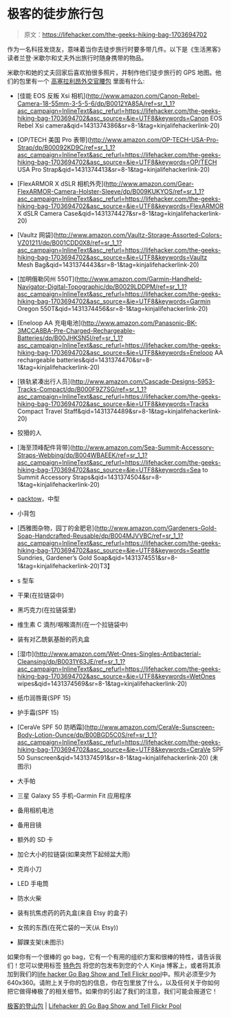 # 极客的徒步旅行包

> 原文：<https://lifehacker.com/the-geeks-hiking-bag-1703694702>

作为一名科技发烧友，意味着当你去徒步旅行时要多带几件。以下是《生活黑客》读者兰登·米歇尔和丈夫外出旅行时随身携带的物品。



米歇尔和她的丈夫回家后喜欢拍很多照片，并制作他们徒步旅行的 GPS 地图。他们的包里有一个 [高塞拉利昂外交官腰包](http://www.amazon.com/High-Sierra-Diplomat-Lumbar-Tungsten/dp/B000OZE4J4?asc_campaign=InlineText&asc_refurl=https://lifehacker.com/the-geeks-hiking-bag-1703694702&asc_source=&tag=kinjalifehackerlink-20) 里面有什么:

*   [佳能 EOS 反叛 Xsi 相机](http://www.amazon.com/Canon-Rebel-Camera-18-55mm-3-5-5-6/dp/B0012YA85A/ref=sr_1_1?asc_campaign=InlineText&asc_refurl=https://lifehacker.com/the-geeks-hiking-bag-1703694702&asc_source=&ie=UTF8&keywords=Canon EOS Rebel Xsi camera&qid=1431374386&sr=8-1&tag=kinjalifehackerlink-20)

*   [OP/TECH 美国 Pro 表带](http://www.amazon.com/OP-TECH-USA-Pro-Strap/dp/B00092KD9C/ref=sr_1_1?asc_campaign=InlineText&asc_refurl=https://lifehacker.com/the-geeks-hiking-bag-1703694702&asc_source=&ie=UTF8&keywords=OP/TECH USA Pro Strap&qid=1431374413&sr=8-1&tag=kinjalifehackerlink-20)
*   [FlexARMOR X dSLR 相机外壳](http://www.amazon.com/Gear-FlexARMOR-Camera-Holster-Sleeve/dp/B009KUKYOS/ref=sr_1_1?asc_campaign=InlineText&asc_refurl=https://lifehacker.com/the-geeks-hiking-bag-1703694702&asc_source=&ie=UTF8&keywords=FlexARMOR X dSLR Camera Case&qid=1431374427&sr=8-1&tag=kinjalifehackerlink-20)
*   [Vaultz 网袋](http://www.amazon.com/Vaultz-Storage-Assorted-Colors-VZ01211/dp/B001CDD0X8/ref=sr_1_1?asc_campaign=InlineText&asc_refurl=https://lifehacker.com/the-geeks-hiking-bag-1703694702&asc_source=&ie=UTF8&keywords=Vaultz Mesh Bag&qid=1431374443&sr=8-1&tag=kinjalifehackerlink-20)
*   [加明俄勒冈州 550T](http://www.amazon.com/Garmin-Handheld-Navigator-Digital-Topographic/dp/B0029LDDPM/ref=sr_1_1?asc_campaign=InlineText&asc_refurl=https://lifehacker.com/the-geeks-hiking-bag-1703694702&asc_source=&ie=UTF8&keywords=Garmin Oregon 550T&qid=1431374456&sr=8-1&tag=kinjalifehackerlink-20)
*   [Eneloop AA 充电电池](http://www.amazon.com/Panasonic-BK-3MCCA8BA-Pre-Charged-Rechargeable-Batteries/dp/B00JHKSN5I/ref=sr_1_1?asc_campaign=InlineText&asc_refurl=https://lifehacker.com/the-geeks-hiking-bag-1703694702&asc_source=&ie=UTF8&keywords=Eneloop AA rechargeable batteries&qid=1431374470&sr=8-1&tag=kinjalifehackerlink-20)
*   [铁轨紧凑出行人员](http://www.amazon.com/Cascade-Designs-5953-Tracks-Compact/dp/B000F9Z7SG/ref=sr_1_1?asc_campaign=InlineText&asc_refurl=https://lifehacker.com/the-geeks-hiking-bag-1703694702&asc_source=&ie=UTF8&keywords=Tracks Compact Travel Staff&qid=1431374489&sr=8-1&tag=kinjalifehackerlink-20)
*   狡猾的人
*   [海至顶峰配件背带](http://www.amazon.com/Sea-Summit-Accessory-Straps-Webbing/dp/B004WBAEEK/ref=sr_1_1?asc_campaign=InlineText&asc_refurl=https://lifehacker.com/the-geeks-hiking-bag-1703694702&asc_source=&ie=UTF8&keywords=Sea to Summit Accessory Straps&qid=1431374504&sr=8-1&tag=kinjalifehackerlink-20)
*   [packtow](https://www.amazon.com/dp/B00PZKQ4HS?asc_campaign=InlineText&asc_refurl=https://lifehacker.com/the-geeks-hiking-bag-1703694702&asc_source=&linkCode=ogi&psc=1&smid=A1JTN7G40WGTP9&tag=kinjalifehackerlink-20&th=1)，中型
*   小背包
*   [西雅图杂物，园丁的金肥皂](http://www.amazon.com/Gardeners-Gold-Soap-Handcrafted-Reusable/dp/B004MJVVBC/ref=sr_1_1?asc_campaign=InlineText&asc_refurl=https://lifehacker.com/the-geeks-hiking-bag-1703694702&asc_source=&ie=UTF8&keywords=Seattle Sundries, Gardener’s Gold Soap&qid=1431374551&sr=8-1&tag=kinjalifehackerlink-20)T3】
*   s 型车
*   干果(在拉链袋中)
*   黑巧克力(在拉链袋里)
*   维生素 C 滴剂/咽喉滴剂(在一个拉链袋中)
*   装有对乙酰氨基酚的药丸盒
*   [湿巾](http://www.amazon.com/Wet-Ones-Singles-Antibacterial-Cleansing/dp/B0031Y63JE/ref=sr_1_1?asc_campaign=InlineText&asc_refurl=https://lifehacker.com/the-geeks-hiking-bag-1703694702&asc_source=&ie=UTF8&keywords=WetOnes wipes&qid=1431374569&sr=8-1&tag=kinjalifehackerlink-20)
*   纸巾润唇膏(SPF 15)
*   护手霜(SPF 15)
*   [CeraVe SPF 50 防晒霜](http://www.amazon.com/CeraVe-Sunscreen-Body-Lotion-Ounce/dp/B00BGD5C0S/ref=sr_1_1?asc_campaign=InlineText&asc_refurl=https://lifehacker.com/the-geeks-hiking-bag-1703694702&asc_source=&ie=UTF8&keywords=CeraVe SPF 50 Sunscreen&qid=1431374591&sr=8-1&tag=kinjalifehackerlink-20) (未图示)
*   大手帕
*   三星 Galaxy S5 手机–Garmin Fit 应用程序
*   备用相机电池
*   备用目镜
*   额外的 SD 卡
*   加仑大小的拉链袋(如果突然下起倾盆大雨)
*   克肖小刀
*   LED 手电筒
*   防水火柴
*   装有抗焦虑药的药丸盒(来自 Etsy 的盒子)
*   女孩的东西(在死亡袋的一天(从 Etsy))
*   脚踝支架(未图示)

如果你有一个很棒的 go bag，它有一个有用的组织方案和很棒的特性，请告诉我们！您可以使用标签 [特色包](http://kinja.com/tag/featured-bag) 将您的包发布到您的个人 Kinja 博客上，或者将其添加到我们的[life hacker Go Bag Show and Tell Flickr pool](http://www.flickr.com/groups/2301352@N21)中。照片必须至少为 640x360。请附上关于你的包的信息，你在包里放了什么，以及任何关于你如何把它做得棒极了的相关细节。如果你的引起了我们的注意，我们可能会报道它！

[极客的登山包](https://www.flickr.com/photos/random_michelle/16706058163/in/pool-2301352@N21/) | [Lifehacker 的 Go Bag Show and Tell Flickr Pool](http://www.flickr.com/groups/2301352@N21)